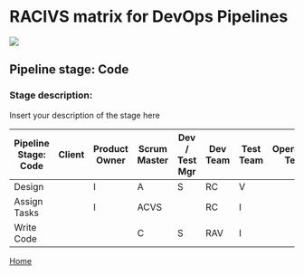 # __RACIVS matrix for DevOps Pipelines__   

<img src="https://user-images.githubusercontent.com/10748736/112030685-6c81be80-8b32-11eb-94b8-c2c01b8f4581.png">

## __Pipeline stage:__  Code  
### __Stage description:__  
Insert your description of the stage here  

| Pipeline Stage:<br>Code  | Client  | Product Owner | Scrum Master  | Dev / Test Mgr  | Dev Team  | Test Team | Operations Team 
|--------------------------|-------- | ------------- | ------------- |---------------- |---------- |---------- |---------------- |
| Design                   |         |I              |A              |S                |RC         |V          |                 |
| Assign Tasks             |         |I              |ACVS           |                 |RC         |I          |                 |
| Write Code               |         |               |C              |S                |RAV        |I          |                 |

  
  
[Home](../index.md)  

